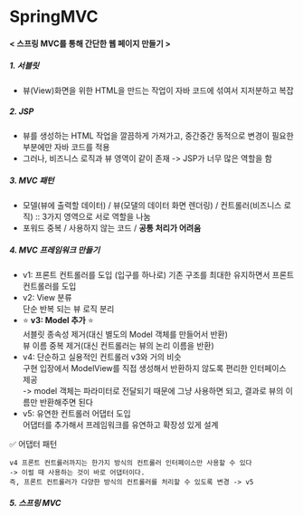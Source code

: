 # SpringMVC
#### < 스프링 MVC를 통해 간단한 웹 페이지 만들기 > 

##### 1. 서블릿 
- 뷰(View)화면을 위한 HTML을 만드는 작업이 자바 코드에 섞여서 지저분하고 복잡

##### 2. JSP
- 뷰를 생성하는 HTML 작업을 깔끔하게 가져가고, 중간중간 동적으로 변경이 필요한 부분에만 자바 코드를 적용
- 그러나, 비즈니스 로직과 뷰 영역이 같이 존재 -> JSP가 너무 많은 역할을 함 

##### 3. MVC 패턴 
- 모델(뷰에 출력할 데이터) / 뷰(모댈의 데이터 화면 렌더링) / 컨트롤러(비즈니스 로직) :: 3가지 영역으로 서로 역할을 나눔
- 포워드 중복 / 사용하지 않는 코드 / **공통 처리가 어려움**

##### 4. MVC 프레임워크 만들기
- v1: 프론트 컨트롤러를 도입 (입구를 하나로) 
  기존 구조를 최대한 유지하면서 프론트 컨트롤러를 도입  
- v2: View 분류  
  단순 반복 되는 뷰 로직 분리  
- ⭐️ **v3: Model 추가** ⭐️  
  서블릿 종속성 제거(대신 별도의 Model 객체를 만들어서 반환)   
  뷰 이름 중복 제거(대신 컨트롤러는 뷰의 논리 이름을 반환)  
- v4: 단순하고 실용적인 컨트롤러 
  v3와 거의 비슷     
  구현 입장에서 ModelView를 직접 생성해서 반환하지 않도록 편리한 인터페이스 제공  
  -> model 객체는 파라미터로 전달되기 때문에 그냥 사용하면 되고, 결과로 뷰의 이름만 반환해주면 된다  
- v5: 유연한 컨트롤러 어댑터 도입  
  어댑터를 추가해서 프레임워크를 유연하고 확장성 있게 설계  
  
✅ 어댑터 패턴 
```
v4 프론트 컨트롤러까지는 한가지 방식의 컨트롤러 인터페이스만 사용할 수 있다   
-> 이럴 때 사용하는 것이 바로 어댑터이다. 
즉, 프론트 컨트롤러가 다양한 방식의 컨트롤러를 처리할 수 있도록 변경 -> v5
```

##### 5. 스프링 MVC



